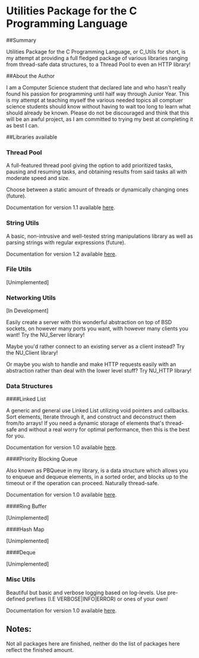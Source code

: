 # Utilities Package for the C Programming Language

##Summary

Utilities Package for the C Programming Language, or C_Utils for short, is my attempt at providing a full fledged package of various libraries ranging from thread-safe data structures, to a Thread Pool to even an HTTP library! 

##About the Author

I am a Computer Science student that declared late and who hasn't really found his passion for programming until half way through Junior Year. This is my attempt at teaching myself the various needed topics all comptuer science students should know without having to wait too long to learn what should already be known. Please do not be discouraged and think that this will be an awful project, as I am committed to trying my best at completing it as best I can. 

##Libraries available

### Thread Pool

A full-featured thread pool giving the option to add prioritized tasks, pausing and resuming tasks, and obtaining results from said tasks all with moderate speed and size.

Choose between a static amount of threads or dynamically changing ones (future).

Documentation for version 1.1 available [here](http://theif519.github.io/Thread_Pool_Documentation/).

### String Utils

A basic, non-intrusive and well-tested string manipulations library as well as parsing strings with regular expressions (future).

Documentation for version 1.2 available [here](http://theif519.github.io/String_Utils_Documentation/).

### File Utils

[Unimplemented]

### Networking Utils

[In Development]

Easily create a server with this wonderful abstraction on top of BSD sockets, on however many ports you want, with however many clients you want! Try the NU_Server library!

Maybe you'd rather connect to an existing server as a client instead? Try the NU_Client library!

Or maybe you wish to handle and make HTTP requests easily with an abstraction rather than deal with the lower level stuff? Try NU_HTTP library!

### Data Structures

####Linked List

A generic and general use Linked List utilizing void pointers and callbacks. Sort elements, Iterate through it, and construct and deconstruct them from/to arrays! If you need a dynamic storage of elements that's thread-safe and without a real worry for optimal performance, then this is the best for you.

Documentation for version 1.0 available [here](http://theif519.github.io/Linked_List_Documentation/).

####Priority Blocking Queue

Also known as PBQueue in my library, is a data structure which allows you to enqueue and dequeue elements, in a sorted order, and blocks up to the timeout or if the operation can proceed. Naturally thread-safe.

Documentation for version 1.0 available [here](http://theif519.github.io/Data_Structures_Documentation/Priority_Blocking_Queue/).

####Ring Buffer

[Unimplemented]

####Hash Map

[Unimplemented]

####Deque

[Unimplemented]

### Misc Utils

Beautiful but basic and verbose logging based on log-levels. Use pre-defined prefixes (I.E VERBOSE|INFO|ERROR) or ones of your own!

Documentation for version 1.0 available [here](http://theif519.github.io/Misc_Utils_Documentation/).

## Notes:

Not all packages here are finished, neither do the list of packages here reflect the finished amount.
